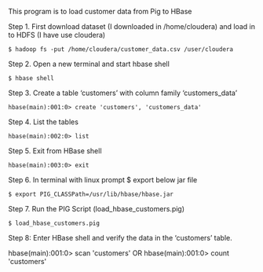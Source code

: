 This program is to load customer data from Pig to HBase

Step 1. First download dataset (I downloaded in /home/cloudera) and load in to HDFS (I have use cloudera)

	$ hadoop fs -put /home/cloudera/customer_data.csv /user/cloudera

Step 2. Open a new terminal and start hbase shell

	$ hbase shell

Step 3. Create a table ‘customers’ with column family ‘customers_data’

	hbase(main):001:0> create 'customers', 'customers_data'

Step 4. List the tables

	hbase(main):002:0> list

Step 5. Exit from HBase shell

	hbase(main):003:0> exit

Step 6. In terminal with linux prompt $ export below jar file

	$ export PIG_CLASSPath=/usr/lib/hbase/hbase.jar 

Step 7. Run the PIG Script (load_hbase_customers.pig)

	$ load_hbase_customers.pig

Step 8: Enter HBase shell and verify the data in the ‘customers’ table.

hbase(main):001:0> scan 'customers'
OR
hbase(main):001:0> count 'customers'


